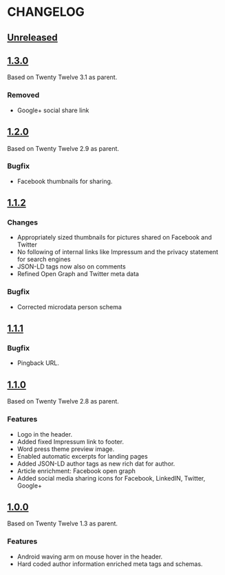 # CHANGELOG

## [Unreleased]

## [1.3.0]

Based on Twenty Twelve 3.1 as parent.

### Removed
- Google+ social share link

## [1.2.0]

Based on Twenty Twelve 2.9 as parent.

### Bugfix
- Facebook thumbnails for sharing.

## [1.1.2]

### Changes
- Appropriately sized thumbnails for pictures shared on Facebook and Twitter
- No following of internal links like Impressum and the privacy statement for search engines
- JSON-LD tags now also on comments
- Refined Open Graph and Twitter meta data

### Bugfix
- Corrected microdata person schema

## [1.1.1]

### Bugfix
- Pingback URL.

## [1.1.0]

Based on Twenty Twelve 2.8 as parent.

### Features
- Logo in the header.
- Added fixed Impressum link to footer.
- Word press theme preview image.
- Enabled automatic excerpts for landing pages
- Added JSON-LD author tags as new rich dat for author.
- Article enrichment: Facebook open graph
- Added social media sharing icons for Facebook, LinkedIN, Twitter, Google+

## [1.0.0]

Based on Twenty Twelve 1.3 as parent.

### Features

- Android waving arm on mouse hover in the header.
- Hard coded author information enriched meta tags and schemas.

[Unreleased]: https://github.com/kappmeier/nerdpause-wp-custom-theme/compare/v1.3.0...HEAD
[1.3.0]: https://github.com/kappmeier/nerdpause-wp-custom-theme/compare/v1.2.0...v1.3.0
[1.2.0]: https://github.com/kappmeier/nerdpause-wp-custom-theme/compare/v1.1.2...v1.2.0
[1.1.2]: https://github.com/kappmeier/nerdpause-wp-custom-theme/compare/v1.1.1...v1.1.2
[1.1.1]: https://github.com/kappmeier/nerdpause-wp-custom-theme/compare/v1.1.0...v1.1.1
[1.1.0]: https://github.com/kappmeier/nerdpause-wp-custom-theme/compare/v1.0.0...v1.1.0
[1.0.0]: https://github.com/kappmeier/nerdpause-wp-custom-theme/compare/2b3046fb1385b8ad0940da4a599e1a4d60ba449f...v1.0.0

